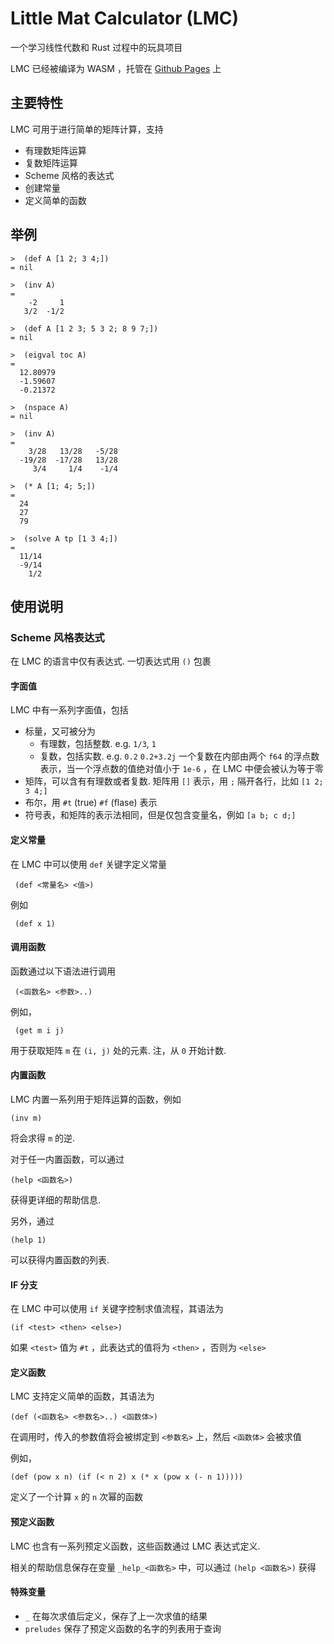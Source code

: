 # Little Mat Calculator (LMC)
一个学习线性代数和 Rust 过程中的玩具项目

LMC 已经被编译为 WASM ，托管在 [Github Pages](https://danzou1ge6.github.io/little_mat_calc) 上

## 主要特性
LMC 可用于进行简单的矩阵计算，支持
- 有理数矩阵运算
- 复数矩阵运算
- Scheme 风格的表达式
- 创建常量
- 定义简单的函数

## 举例
```
>  (def A [1 2; 3 4;])
= nil

>  (inv A)
= 
    -2     1
   3/2  -1/2

>  (def A [1 2 3; 5 3 2; 8 9 7;])
= nil

>  (eigval toc A)
= 
  12.80979
  -1.59607
  -0.21372

>  (nspace A)
= nil

>  (inv A)
= 
    3/28   13/28   -5/28
  -19/28  -17/28   13/28
     3/4     1/4    -1/4

>  (* A [1; 4; 5;])
= 
  24
  27
  79

>  (solve A tp [1 3 4;])
= 
  11/14
  -9/14
    1/2

```

## 使用说明

### Scheme 风格表达式
在 LMC 的语言中仅有表达式. 一切表达式用 `()` 包裹

#### 字面值
LMC 中有一系列字面值，包括
- 标量，又可被分为
    - 有理数，包括整数. e.g. `1/3`, `1`
    - 复数，包括实数. e.g. `0.2` `0.2+3.2j`
      一个复数在内部由两个 `f64` 的浮点数表示，当一个浮点数的值绝对值小于 `1e-6` ，在 LMC 中便会被认为等于零
- 矩阵，可以含有有理数或者复数. 矩阵用 `[]` 表示，用 `;` 隔开各行，比如 `[1 2; 3 4;]`
- 布尔，用 `#t` (true) `#f` (flase) 表示
- 符号表，和矩阵的表示法相同，但是仅包含变量名，例如 `[a b; c d;]`

#### 定义常量
在 LMC 中可以使用 `def` 关键字定义常量
```
 (def <常量名> <值>)
```

例如
```
 (def x 1)
```

#### 调用函数
函数通过以下语法进行调用
```
 (<函数名> <参数>..)
```

例如，
```
 (get m i j)
```
用于获取矩阵 `m` 在 `(i, j)` 处的元素. 注，从 `0` 开始计数.

#### 内置函数
LMC 内置一系列用于矩阵运算的函数，例如
```
(inv m)
```
将会求得 `m` 的逆.

对于任一内置函数，可以通过
```
(help <函数名>)
```
获得更详细的帮助信息.

另外，通过
```
(help 1)
```
可以获得内置函数的列表.

#### IF 分支
在 LMC 中可以使用 `if` 关键字控制求值流程，其语法为
```
(if <test> <then> <else>)
```
如果 `<test>` 值为 `#t` ，此表达式的值将为 `<then>` ，否则为 `<else>`

#### 定义函数
LMC 支持定义简单的函数，其语法为
```
(def (<函数名> <参数名>..) <函数体>)
```
在调用时，传入的参数值将会被绑定到 `<参数名>` 上，然后 `<函数体>` 会被求值

例如，
```
(def (pow x n) (if (< n 2) x (* x (pow x (- n 1)))))
```
定义了一个计算 `x` 的 `n` 次幂的函数

#### 预定义函数
LMC 也含有一系列预定义函数，这些函数通过 LMC 表达式定义.

相关的帮助信息保存在变量 `_help_<函数名>` 中，可以通过 `(help <函数名>)` 获得


#### 特殊变量
- `_` 在每次求值后定义，保存了上一次求值的结果
- `preludes` 保存了预定义函数的名字的列表用于查询
